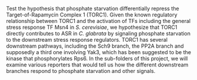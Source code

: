 Test the hypothesis that phosphate starvation differentially repress the Target-of-Rapamycin Complex 1 (TORC1). Given the known regulatory relationship between TORC1 and the activation of TFs including the general stress response TF Msn4 in _S. cerevisiae_, we hypothesize that TORC1 directly contributes to ASR in _C. glabrata_ by signaling phosphate starvation to the downstream stress response regulators. TORC1 has several downstream pathways, including the Sch9 branch, the PP2A branch and supposedly a third one involving Yak3, which has been suggested to be the kinase that phosphorylates Rps6. In the sub-folders of this project, we will examine various reporters that would tell us how the different downstream branches respond to phosphate starvation and other signals.

